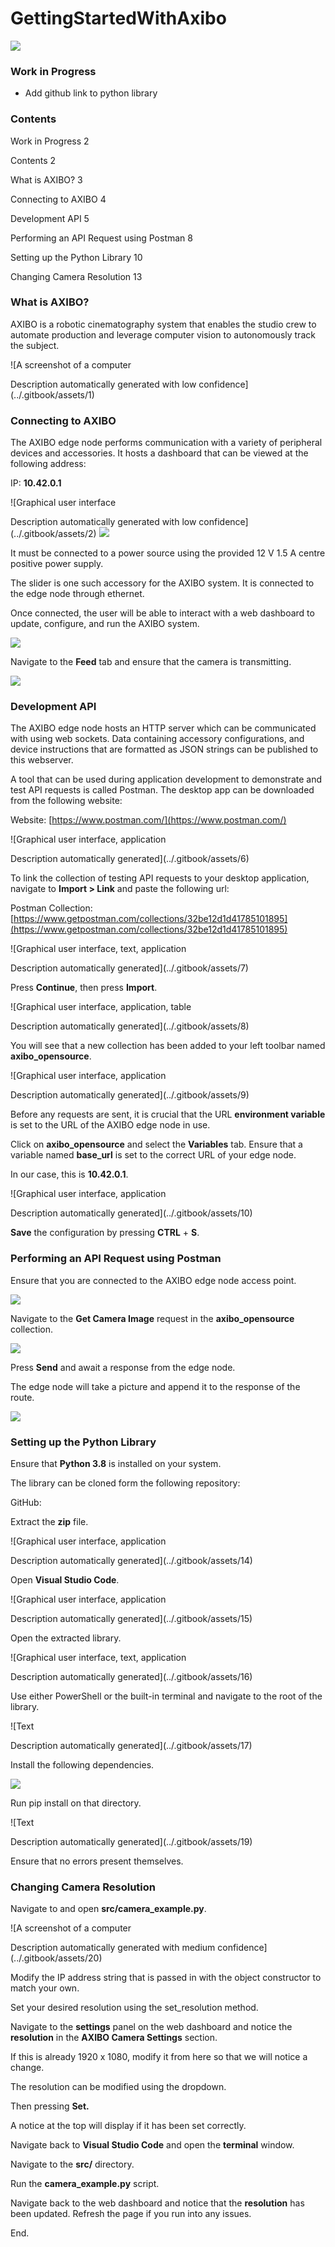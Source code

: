 # GettingStartedWithAxibo

![](../.gitbook/assets/0)

### Work in Progress <a href="#_toc112094461" id="_toc112094461"></a>

* Add github link to python library

### Contents

Work in Progress 2

Contents 2

What is AXIBO? 3

Connecting to AXIBO 4

Development API 5

Performing an API Request using Postman 8

Setting up the Python Library 10

Changing Camera Resolution 13

### What is AXIBO? <a href="#_toc112094463" id="_toc112094463"></a>

AXIBO is a robotic cinematography system that enables the studio crew to automate production and leverage computer vision to autonomously track the subject.

![A screenshot of a computer

Description automatically generated with low confidence](../.gitbook/assets/1)

### Connecting to AXIBO <a href="#_toc112094464" id="_toc112094464"></a>

The AXIBO edge node performs communication with a variety of peripheral devices and accessories. It hosts a dashboard that can be viewed at the following address:

IP: **10.42.0.1**

![Graphical user interface

Description automatically generated with low confidence](../.gitbook/assets/2) ![](../.gitbook/assets/3)

It must be connected to a power source using the provided 12 V 1.5 A centre positive power supply.

The slider is one such accessory for the AXIBO system. It is connected to the edge node through ethernet.

Once connected, the user will be able to interact with a web dashboard to update, configure, and run the AXIBO system.

![](../.gitbook/assets/4)

Navigate to the **Feed** tab and ensure that the camera is transmitting.

![](../.gitbook/assets/5)

### Development API <a href="#_toc112094465" id="_toc112094465"></a>

The AXIBO edge node hosts an HTTP server which can be communicated with using web sockets. Data containing accessory configurations, and device instructions that are formatted as JSON strings can be published to this webserver.

A tool that can be used during application development to demonstrate and test API requests is called Postman. The desktop app can be downloaded from the following website:

Website: [https://www.postman.com/](https://www.postman.com/)

![Graphical user interface, application

Description automatically generated](../.gitbook/assets/6)

To link the collection of testing API requests to your desktop application, navigate to **Import > Link** and paste the following url:

Postman Collection: [https://www.getpostman.com/collections/32be12d1d41785101895](https://www.getpostman.com/collections/32be12d1d41785101895)

![Graphical user interface, text, application

Description automatically generated](../.gitbook/assets/7)

Press **Continue**, then press **Import**.

![Graphical user interface, application, table

Description automatically generated](../.gitbook/assets/8)

You will see that a new collection has been added to your left toolbar named **axibo\_opensource**.

![Graphical user interface, application

Description automatically generated](../.gitbook/assets/9)

Before any requests are sent, it is crucial that the URL **environment variable** is set to the URL of the AXIBO edge node in use.

Click on **axibo\_opensource** and select the **Variables** tab. Ensure that a variable named **base\_url** is set to the correct URL of your edge node.

In our case, this is **10.42.0.1**.

![Graphical user interface, application

Description automatically generated](../.gitbook/assets/10)

**Save** the configuration by pressing **CTRL** + **S**.

### Performing an API Request using Postman <a href="#_toc112094466" id="_toc112094466"></a>

Ensure that you are connected to the AXIBO edge node access point.

![](../.gitbook/assets/11)

Navigate to the **Get Camera Image** request in the **axibo\_opensource** collection.

![](../.gitbook/assets/12)

Press **Send** and await a response from the edge node.

The edge node will take a picture and append it to the response of the route.

![](../.gitbook/assets/13)

### Setting up the Python Library <a href="#_toc112094467" id="_toc112094467"></a>

Ensure that **Python 3.8** is installed on your system.

The library can be cloned form the following repository:

GitHub:

Extract the **zip** file.

![Graphical user interface, application

Description automatically generated](../.gitbook/assets/14)

Open **Visual Studio Code**.

![Graphical user interface, application

Description automatically generated](../.gitbook/assets/15)

Open the extracted library.

![Graphical user interface, text, application

Description automatically generated](../.gitbook/assets/16)

Use either PowerShell or the built-in terminal and navigate to the root of the library.

![Text

Description automatically generated](../.gitbook/assets/17)

Install the following dependencies.

![](../.gitbook/assets/18)

Run pip install on that directory.

![Text

Description automatically generated](../.gitbook/assets/19)

Ensure that no errors present themselves.

### Changing Camera Resolution <a href="#_toc112094468" id="_toc112094468"></a>

Navigate to and open **src/camera\_example.py**.

![A screenshot of a computer

Description automatically generated with medium confidence](../.gitbook/assets/20)

Modify the IP address string that is passed in with the object constructor to match your own.

Set your desired resolution using the set\_resolution method.

Navigate to the **settings** panel on the web dashboard and notice the **resolution** in the **AXIBO Camera Settings** section.

If this is already 1920 x 1080, modify it from here so that we will notice a change.

The resolution can be modified using the dropdown.

Then pressing **Set.**

A notice at the top will display if it has been set correctly.

Navigate back to **Visual Studio Code** and open the **terminal** window.

Navigate to the **src/** directory.

Run the **camera\_example.py** script.

Navigate back to the web dashboard and notice that the **resolution** has been updated. Refresh the page if you run into any issues.

End.
